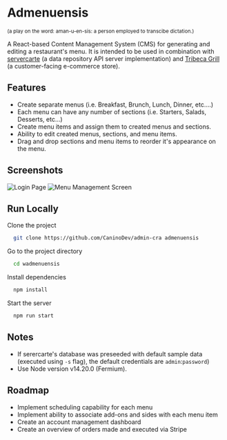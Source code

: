 # Admenuensis

<sub>(a play on the word: aman-u-en-sis: a person employed to transcibe dictation.)</sub>

A React-based Content Management System (CMS) for generating and editing a restaurant's menu. It is intended to be used in combination with [servercarte](https://github.com/coquizen/gastr-backend) (a data repository API server implementation) and [Tribeca Grill](https://github.com/coquizen/restaurant-template) (a customer-facing e-commerce store).

## Features

- Create separate menus (i.e. Breakfast, Brunch, Lunch, Dinner, etc....)
- Each menu can have any number of sections (i.e. Starters, Salads, Desserts, etc...)
- Create menu items and assign them to created menus and sections.
- Ability to edit created menus, sections, and menu items.
- Drag and drop sections and menu items to reorder it's appearance on the menu.

## Screenshots

![Login Page](https://imgur.com/a/SvAskBY)
![Menu Management Screen](https://imgur.com/a/NrYA3FA)

## Run Locally

Clone the project

```bash
  git clone https://github.com/CaninoDev/admin-cra admenuensis
```

Go to the project directory

```bash
  cd wadmenuensis
```

Install dependencies

```bash
  npm install
```

Start the server

```bash
  npm run start
```

## Notes

- If serercarte's database was preseeded with default sample data (executed using `-s` flag), the default credentials are `admin`:`password`)
- Use Node version v14.20.0 (Fermium).

## Roadmap

- Implement scheduling capability for each menu
- Implement ability to associate add-ons and sides with each menu item
- Create an account management dashboard
- Create an overview of orders made and executed via Stripe
